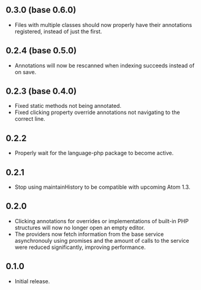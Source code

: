 ## 0.3.0 (base 0.6.0)
* Files with multiple classes should now properly have their annotations registered, instead of just the first.

## 0.2.4 (base 0.5.0)
* Annotations will now be rescanned when indexing succeeds instead of on save.

## 0.2.3 (base 0.4.0)
* Fixed static methods not being annotated.
* Fixed clicking property override annotations not navigating to the correct line.

## 0.2.2
* Properly wait for the language-php package to become active.

## 0.2.1
* Stop using maintainHistory to be compatible with upcoming Atom 1.3.

## 0.2.0
* Clicking annotations for overrides or implementations of built-in PHP structures will now no longer open an empty editor.
* The providers now fetch information from the base service asynchronouly using promises and the amount of calls to the service were reduced significantly, improving performance.

## 0.1.0
* Initial release.
